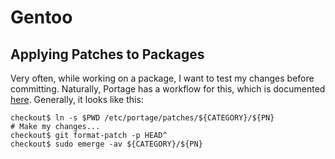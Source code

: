 # Gentoo

## Applying Patches to Packages

Very often, while working on a package, I want to test my changes before
committing. Naturally, Portage has a workflow for this, which is documented
[here][1]. Generally, it looks like this:

```bash-session
checkout$ ln -s $PWD /etc/portage/patches/${CATEGORY}/${PN}
# Make my changes...
checkout$ git format-patch -p HEAD^
checkout$ sudo emerge -av ${CATEGORY}/${PN}
```

[1]: https://wiki.gentoo.org/wiki//etc/portage/patches
